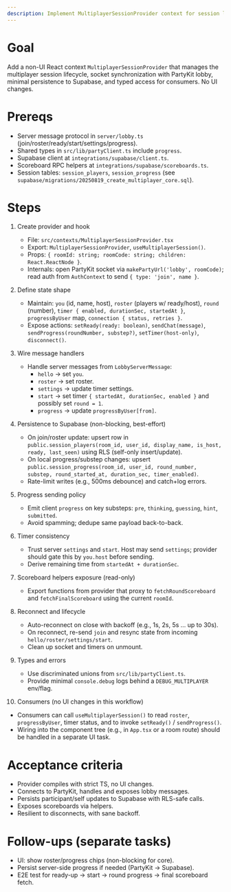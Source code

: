 ```yaml
---
description: Implement MultiplayerSessionProvider context for session lifecycle, synchronization, and persistence
---
```


# Goal
Add a non-UI React context `MultiplayerSessionProvider` that manages the multiplayer session lifecycle, socket synchronization with PartyKit lobby, minimal persistence to Supabase, and typed access for consumers. No UI changes.

# Prereqs
- Server message protocol in `server/lobby.ts` (join/roster/ready/start/settings/progress).
- Shared types in `src/lib/partyClient.ts` include `progress`.
- Supabase client at `integrations/supabase/client.ts`.
- Scoreboard RPC helpers at `integrations/supabase/scoreboards.ts`.
- Session tables: `session_players`, `session_progress` (see `supabase/migrations/20250819_create_multiplayer_core.sql`).

# Steps
1. Create provider and hook
   - File: `src/contexts/MultiplayerSessionProvider.tsx`
   - Export: `MultiplayerSessionProvider`, `useMultiplayerSession()`.
   - Props: `{ roomId: string; roomCode: string; children: React.ReactNode }`.
   - Internals: open PartyKit socket via `makePartyUrl('lobby', roomCode)`;
     read auth from `AuthContext` to send `{ type: 'join', name }`.

2. Define state shape
   - Maintain: `you` (id, name, host), `roster` (players w/ ready/host), `round` (number), `timer { enabled, durationSec, startedAt }`, `progressByUser` map, `connection { status, retries }`.
   - Expose actions: `setReady(ready: boolean)`, `sendChat(message)`, `sendProgress(roundNumber, substep?)`, `setTimer(host-only)`, `disconnect()`.

3. Wire message handlers
   - Handle server messages from `LobbyServerMessage`:
     - `hello` → set `you`.
     - `roster` → set roster.
     - `settings` → update timer settings.
     - `start` → set timer `{ startedAt, durationSec, enabled }` and possibly set `round = 1`.
     - `progress` → update `progressByUser[from]`.

4. Persistence to Supabase (non-blocking, best-effort)
   - On join/roster update: upsert row in `public.session_players(room_id, user_id, display_name, is_host, ready, last_seen)` using RLS (self-only insert/update).
   - On local progress/substep changes: upsert `public.session_progress(room_id, user_id, round_number, substep, round_started_at, duration_sec, timer_enabled)`.
   - Rate-limit writes (e.g., 500ms debounce) and catch+log errors.

5. Progress sending policy
   - Emit client `progress` on key substeps: `pre`, `thinking`, `guessing`, `hint`, `submitted`.
   - Avoid spamming; dedupe same payload back-to-back.

6. Timer consistency
   - Trust server `settings` and `start`. Host may send `settings`; provider should gate this by `you.host` before sending.
   - Derive remaining time from `startedAt + durationSec`.

7. Scoreboard helpers exposure (read-only)
   - Export functions from provider that proxy to `fetchRoundScoreboard` and `fetchFinalScoreboard` using the current `roomId`.

8. Reconnect and lifecycle
   - Auto-reconnect on close with backoff (e.g., 1s, 2s, 5s ... up to 30s).
   - On reconnect, re-send `join` and resync state from incoming `hello/roster/settings/start`.
   - Clean up socket and timers on unmount.

9. Types and errors
   - Use discriminated unions from `src/lib/partyClient.ts`.
   - Provide minimal `console.debug` logs behind a `DEBUG_MULTIPLAYER` env/flag.

10. Consumers (no UI changes in this workflow)
   - Consumers can call `useMultiplayerSession()` to read `roster`, `progressByUser`, timer status, and to invoke `setReady()` / `sendProgress()`.
   - Wiring into the component tree (e.g., in `App.tsx` or a room route) should be handled in a separate UI task.

# Acceptance criteria
- Provider compiles with strict TS, no UI changes.
- Connects to PartyKit, handles and exposes lobby messages.
- Persists participant/self updates to Supabase with RLS-safe calls.
- Exposes scoreboards via helpers.
- Resilient to disconnects, with sane backoff.

# Follow-ups (separate tasks)
- UI: show roster/progress chips (non-blocking for core).
- Persist server-side progress if needed (PartyKit → Supabase).
- E2E test for ready-up → start → round progress → final scoreboard fetch.
